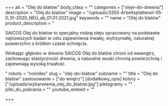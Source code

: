 +++
alt = "Olej do blatów"
body_class = ""
categories = ["oleje-do-drewna"]
description = "Olej do blatów"
image = "/uploads/3355-Arbeitsplattenol-05-D_10-2020_NEU_ab_01.01.2021.jpg"
keywords = ""
name = "Olej do blatów"
product_description = "<p>SAICOS Olej do blatów to specjalny rodzaj oleju opracowany na podstawie najnowszych badań w celu zapewnienia trwałej, wytrzymałej, naturalnej powierzchni o krótkim czasie schnięcia.</p><p>Wnikając głęboko w drewno SAICOS Olej do blatów chroni od wewnątrz, zachowując elastyczność drewna, a naturalne woski chronią powierzchnię i zapewniają wysoką trwałość.</p>"
robots = "noindex"
slug = "olej-do-blatow"
subname = ""
title = "Olej do blatów"
zastosowanie = ["do wnętrz"]
[dodatkowy_opis]
kolory = ["/uploads/wybarwienia_olej_do_blatow.jpg"]
piktogramy = ""
pliki_do_pobrania = ""
youtube_embed = ""

+++
